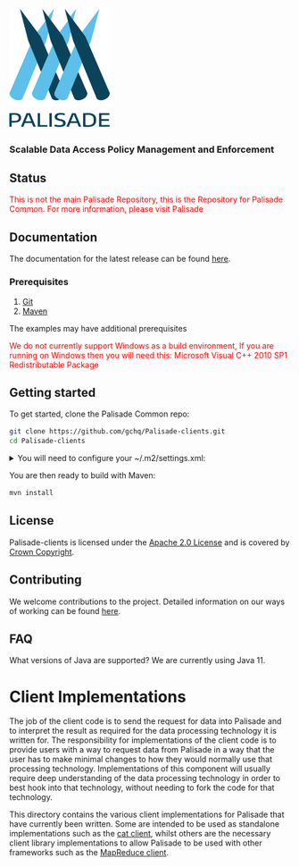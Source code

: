 <!--
/*
 * Copyright 2018-2021 Crown Copyright
 *
 * Licensed under the Apache License, Version 2.0 (the "License");
 * you may not use this file except in compliance with the License.
 * You may obtain a copy of the License at
 *
 *     http://www.apache.org/licenses/LICENSE-2.0
 *
 * Unless required by applicable law or agreed to in writing, software
 * distributed under the License is distributed on an "AS IS" BASIS,
 * WITHOUT WARRANTIES OR CONDITIONS OF ANY KIND, either express or implied.
 * See the License for the specific language governing permissions and
 * limitations under the License.
 */
-->

# <img src="logos/logo.svg" width="180">

### Scalable Data Access Policy Management and Enforcement

## Status
<span style="color:red">
This is not the main Palisade Repository, this is the Repository for Palisade Common. For more information, please visit Palisade
</span>

## Documentation

The documentation for the latest release can be found [here](https://gchq.github.io/Palisade).


### Prerequisites
1. [Git](https://git-scm.com/)
2. [Maven](https://maven.apache.org/)

The examples may have additional prerequisites

<span style="color:red">
We do not currently support Windows as a build environment, If you are running on Windows then you will need this: Microsoft Visual C++ 2010 SP1 Redistributable Package
</span>


## Getting started

To get started, clone the Palisade Common repo: 

```bash
git clone https://github.com/gchq/Palisade-clients.git
cd Palisade-clients
```

<details><summary>You will need to configure your ~/.m2/settings.xml:</summary>
<p>

```bash
<settings xmlns="http://maven.apache.org/SETTINGS/1.0.0"
  xmlns:xsi="http://www.w3.org/2001/XMLSchema-instance"
  xsi:schemaLocation="http://maven.apache.org/SETTINGS/1.0.0
                  http://maven.apache.org/xsd/settings-1.0.0.xsd">
  <!-- the path to the local repository - defaults to ~/.m2/repository
  -->
  <!-- <localRepository>/path/to/local/repo</localRepository>
  -->
    <mirrors>
​
    <mirror> <!--Send all requests to the public group -->
      <id>nexus</id>
      <url>*nexusurl*/maven-group/</url>
      <mirrorOf>central</mirrorOf>
    </mirror>
​    </mirrors>
  <activeProfiles>
    <!--make the profile active all the time -->
    <activeProfile>nexus</activeProfile>
  </activeProfiles>
  <profiles>
    <profile> 
      <id>default</id> 
      <activation> 
        <activeByDefault>true</activeByDefault> 
      </activation> 
      <properties> 
        <release.url*nexusurl*/maven-releases/</release.url>
        <snapshot.url>*nexusurl*/maven-snapshots/</snapshot.url> 
      </properties> 
    </profile> 
    <profile>
      <id>nexus</id>
      <!--Override the repository (and pluginRepository) "central" from the Maven Super POM
          to activate snapshots for both! -->
      <repositories>
        <repository>
          <id>central</id>
          <url>https://repo.maven.apache.org/maven2/</url>
          <releases>
            <enabled>true</enabled>
          </releases>
          <snapshots>
            <enabled>true</enabled>
          </snapshots>
        </repository>
​
      </repositories>
      <pluginRepositories>
        <pluginRepository>
          <id>central</id>
          <url>https://repo.maven.apache.org/maven2/</url>
          <releases>
            <enabled>true</enabled>
          </releases>
          <snapshots>
            <enabled>true</enabled>
          </snapshots>
        </pluginRepository>
      </pluginRepositories>
    </profile>
  </profiles>
​
  <pluginGroups>
    <pluginGroup>org.sonatype.plugins</pluginGroup>
  </pluginGroups>
​
  <servers>
​
    <server>
      <id>nexus</id>
      <username>*username*</username>
      <password>*password*</password>
    </server>
  </servers>
</settings>
```
</p>
</details>



You are then ready to build with Maven:
```bash
mvn install
```


## License

Palisade-clients is licensed under the [Apache 2.0 License](https://www.apache.org/licenses/LICENSE-2.0) and is covered by [Crown Copyright](https://www.nationalarchives.gov.uk/information-management/re-using-public-sector-information/copyright-and-re-use/crown-copyright/).


## Contributing
We welcome contributions to the project. Detailed information on our ways of working can be found [here](https://gchq.github.io/Palisade/doc/other/ways_of_working.html).


## FAQ

What versions of Java are supported? We are currently using Java 11.


# Client Implementations

The job of the client code is to send the request for data into Palisade and to interpret the result as required for the data processing technology it is written for.
The responsibility for implementations of the client code is to provide users with a way to request data from Palisade in a way that the user has to make minimal changes to how they would normally use that processing technology.
Implementations of this component will usually require deep understanding of the data processing technology in order to best hook into that technology, without needing to fork the code for that technology.


This directory contains the various client implementations for Palisade that have currently been written. Some are intended to be used as standalone implementations such
as the [cat client](cat-client/README.md), whilst others are the necessary client library implementations to allow Palisade to be
used with other frameworks such as the [MapReduce client](mapreduce-client/README.md).
